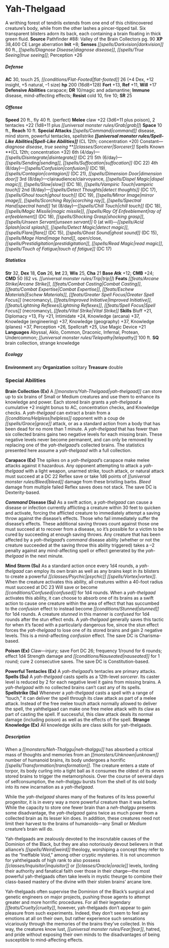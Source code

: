 ﻿---
cssclass: [monsters]
title1: Yah-Thelgaad
desc_short: A writhing forest of tendrils extends from one end of this chitincovered
  creature's body, while from the other lashes a pincer-tipped tail. Six transparent
  blisters adorn its back, each containing a brain floating in thick green fluid.
title2: Yah-Thelgaad
CR: 14
sources:
- name: 'Pathfinder #88: Valley of the Brain Collectors'
  page: 90
  link: http://paizo.com/products/btpy99sg?Pathfinder-Adventure-Path-88-Valley-of-the-Brain-Collectors
XP: 38400
alignment: CE
size: Large
type: aberration
initiative:
  bonus: 8
senses:
  darkvision: 60
  diagnose disease: true
  true seeing: true
AC:
  AC: 30
  touch: 25
  flat_footed: 26
  components:
    dex: 4
    insight: 12
    natural: 5
    size: -1
HP:
  HP: 200
  long: 16d8+128
saves:
  fort: 13
  ref: 11
  will: 17
defensive_abilities:
- carapace
DR:
- amount: 10
  weakness: magic and adamantine
immunities:
- disease
- mind-affecting effects
resistances:
  cold: 10
  fire: 10
SR: 25
speeds:
  base: 20
  fly: 40
  fly_maneuverability: perfect
attacks:
  melee:
  - - text: claw +22 (3d6+11 plus poison)
      entries:
      - - damage: 3d6+11
        - effect: poison
      attack: claw
      bonus:
      - 22
    - text: 2 tentacles +22 (1d8+11 plus grab)
      entries:
      - - damage: 1d8+11
        - effect: grab
      count: 2
      attack: tentacles
      bonus:
      - 22
  special:
  - command disease
  - mind storm
  - powerful tentacles
  - spellstrike
space: 10
reach: 10
spell_like_abilities:
  entries:
  - superscripts:
    - UM
    name: diagnose disease
    source: default
    freq: Constant
  - name: true seeing
    source: default
    freq: Constant
  sources:
  - name: default
    CL: 12
    concentration: 20
spells:
  entries:
  - name: disintegrate
    source: Sorcerer
    level: 6
    DC: 21
  - name: sending
    source: Sorcerer
    level: 5
  - superscripts:
    - APG
    name: suffocation
    source: Sorcerer
    level: 5
    DC: 22
  - name: confusion
    source: Sorcerer
    level: 4
    DC: 19
  - name: contagion
    source: Sorcerer
    level: 4
    DC: 21
  - name: dimension door
    source: Sorcerer
    level: 4
  - name: clairaudience/clairvoyance
    source: Sorcerer
    level: 3
  - name: dispel magic
    source: Sorcerer
    level: 3
  - name: slow
    source: Sorcerer
    level: 3
    DC: 18
  - name: vampiric touch
    source: Sorcerer
    level: 3
  - name: detect thoughts
    source: Sorcerer
    level: 2
    DC: 17
  - name: ghoul touch
    source: Sorcerer
    level: 2
    DC: 19
  - name: mirror image
    source: Sorcerer
    level: 2
  - name: scorching ray
    source: Sorcerer
    level: 2
  - name: spectral hand
    source: Sorcerer
    level: 2
  - name: chill touch
    source: Sorcerer
    level: 1
    DC: 18
  - name: magic missile
    source: Sorcerer
    level: 1
  - name: ray of enfeeblement
    source: Sorcerer
    level: 1
    DC: 18
  - name: shocking grasp
    source: Sorcerer
    level: 1
  - name: unseen servant
    source: Sorcerer
    level: 1
  - name: acid splash
    source: Sorcerer
    level: 0
  - name: detect magic
    source: Sorcerer
    level: 0
  - name: flare
    source: Sorcerer
    level: 0
    DC: 15
  - name: ghost sound
    source: Sorcerer
    level: 0
    DC: 15
  - name: mage hand
    source: Sorcerer
    level: 0
  - name: open/close
    source: Sorcerer
    level: 0
  - name: prestidigitation
    source: Sorcerer
    level: 0
  - name: read magic
    source: Sorcerer
    level: 0
  - name: touch of fatigue
    source: Sorcerer
    level: 0
    DC: 17
  sources:
  - name: Sorcerer
    type: known
    CL: 12
    concentration: 32
    slots:
      6: 4
      5: 6
      4: 8
      3: 8
      2: 8
      1: 8
      0: at-will
ability_scores:
  STR: 32
  DEX: 18
  CON: 26
  INT: 23
  WIS: 25
  CHA: 21
BAB: 12
CMB: 24
CMD: 50
CMD_other: 62 vs. trip
feats:
- name: Arcane Strike
- name: Combat Casting
- name: Combat Expertise
- is_bonus: true
  name: Eschew Materials
- name: Greater Spell Focus (necromancy)
- name: Improved Initiative
- name: Lightning Reflexes
- name: Spell Focus (necromancy)
- name: Vital Strike
skills:
  Bluff: 21
  Diplomacy: 13
  Fly: 21
  Intimidate: 24
  Knowledge (arcana): 37
  Knowledge (engineering): 37
  Knowledge (geography): 37
  Knowledge (planes): 37
  Perception: 26
  Spellcraft: 25
  Use Magic Device: 21
languages:
- Abyssal
- Aklo
- Common
- Draconic
- Infernal
- Protean
- Undercommon
- telepathy 100 ft.
special_qualities:
- brain collection
- strange knowledge
ecology:
  environment: any
  organization: solitary
  treasure_type: double
special_abilities:
  Brain Collection (Ex): A yah-thelgaad can store up to six brains of Small or Medium
    creatures and use them to enhance its knowledge and power. Each stored brain grants
    a yah-thelgaad a cumulative +2 insight bonus to AC, concentration checks, and
    Knowledge checks. A yah-thelgaad can extract a brain from a helpless opponent
    with a coup de grace attack, or as a standard action from a body that has been
    dead for no more than 1 minute. A yah-thelgaad that has fewer than six collected
    brains gains two negative levels for each missing brain. These negative levels
    never become permanent, and can only be removed by replacing one of the yah-thelgaad's
    collected brains. The statistics presented here assume a yah-thelgaad with a full
    collection.
  Carapace (Ex): The spikes on a yah-thelgaad's carapace make melee attacks against
    it hazardous. Any opponent attempting to attack a yah-thelgaad with a light weapon,
    unarmed strike, touch attack, or natural attack must succeed at a DC 22 Reflex
    save or take 1d6 points of bleed damage from these bristling barbs. Bleed damage
    from multiple failed Reflex saves does not stack. The save DC is Dexterity-based.
  Command Disease (Su): As a swift action, a yah-thelgaad can cause a disease or infection
    currently afflicting a creature within 30 feet to quicken and activate, forcing
    the afflicted creature to immediately attempt a saving throw against the disease's
    effects. Those who fail immediately suffer the disease's effects. These additional
    saving throws count against those one must succeed at to recover from a disease,
    so it's possible for a victim to be cured by succeeding at enough saving throws.
    Any creature that has been affected by a yah-thelgaad's command disease ability
    (whether or not the creature succeeded at the saving throw this ability triggered)
    takes a -2 penalty against any mind-affecting spell or effect generated by the
    yah-thelgaad in the next minute.
  Mind Storm (Su): As a standard action once every 1d4 rounds, a yah-thelgaad can
    employ its own brain as well as any brains kept in its blisters to create a powerful
    psychic vortex. When the creature activates this ability, all creatures within
    a 40-foot radius must succeed at DC 23 Will save or become confused for 1d4 rounds.
    When a yah-thelgaad activates this ability, it can choose to absorb one of its
    brains as a swift action to cause one creature within the area of effect that
    has succumbed to the confusion effect to instead become stunned for 1d4 rounds.
    A creature stunned in this manner is confused for 1d4 rounds after the stun effect
    ends. A yah-thelgaad generally saves this tactic for when it's faced with a particularly
    dangerous foe, since the stun effect forces the yah-thelgaad to lose one of its
    stored brains and gain 2 negative levels. This is a mind-affecting confusion effect.
    The save DC is Charisma-based.
  Poison (Ex): Claw-injury; save Fort DC 26; frequency 1/round for 6 rounds; effect
    1d4 Strength damage and nauseated for 1 round; cure 2 consecutive saves. The save
    DC is Constitution-based.
  Powerful Tentacles (Ex): A yah-thelgaad's tentacles are primary attacks.
  Spells (Su): A yah-thelgaad casts spells as a 12th-level sorcerer. Its caster level
    is reduced by 2 for each negative level it gains from missing brains. A yah-thelgaad
    with no collected brains can't cast any of its spells.
  Spellstrike (Su): Whenever a yah-thelgaad casts a spell with a range of “touch,”
    it can deliver the spell through its claw attack as part of a melee attack. Instead
    of the free melee touch attack normally allowed to deliver the spell, the yahthelgaad
    can make one free melee attack with its claw as part of casting the spell. If
    successful, this claw attack deals its normal damage (including poison) as well
    as the effects of the spell.
  Strange Knowledge (Ex): All knowledge skills are class skills for yah-thelgaads.
desc_long: |-
  When a neh-thalggu has absorbed a critical mass of thoughts and memories from an unknown number of humanoid brains, its body undergoes a horrific transformation. The creature enters a state of torpor, its body curling into a tight ball as it consumes the oldest of its seven stored brains to trigger the metamorphosis. Over the course of several days of selfconsumption, the neh-thalggu bursts from the shell of its old body into its new incarnation as a yah-thelgaad.

  While the yah-thelgaad shares many of the features of its less powerful progenitor, it is in every way a more powerful creature than it was before. While the capacity to store one fewer brain than a neh-thalggu presents some disadvantage, the yah-thelgaad gains twice as much power from a collected brain as its lesser kin does. In addition, these creatures need not limit their harvest to the brains of humanoids-any Small or Medium creature's brain will do.

  Yah-thelgaads are zealously devoted to the inscrutable causes of the Dominion of the Black, but they are also notoriously devout believers in that alliance's weird theology, worshiping a concept they refer to as the “Ineffable Void,” among other cryptic mysteries. It is not uncommon for yahthelgaads of high rank to also possess inquisitor or oracle levels, lording their authority and fanatical faith over those in their charge-the most powerful yah-thelgaads often take levels in mystic theurge to combine their class-based mastery of the divine with their stolen brains' arcane lore.

  Yah-thelgaads often supervise the Dominion of the Black's surgical and genetic engineers on major projects, pushing those agents to attempt greater and more horrific procedures. For all their legendary cruelty, however, yah-thelgaads don't appear to gain pleasure from such experiments. Indeed, they don't seem to feel any emotions at all on their own, but rather experience such sensations vicariously through the memories of the brains they've collected. In this way, the creatures know lust, fear, hatred, and pride without exposing their own minds to the disadvantages of being susceptible to mind-affecting effects.

---

# Yah-Thelgaad
A writhing forest of tendrils extends from one end of this chitincovered creature’s body, while from the other lashes a pincer-tipped tail. Six transparent blisters adorn its back, each containing a brain floating in thick green fluid.
**Source** Pathfinder #88: Valley of the Brain Collectors pg. 90
**XP** 38,400
CE Large aberration
**Init** +8; **Senses** _[[spells/Darkvision|darkvision]]_ 60 ft., _[[spells/Diagnose Disease|diagnose disease]]_, _[[spells/True Seeing|true seeing]]_; Perception +26

##### Defense

**AC** 30, touch 25, _[[conditions/Flat-Footed|flat-footed]]_ 26 (+4 Dex, +12 insight, +5 natural, –1 size)
**hp** 200 (16d8+128)
**Fort** +13, **Ref** +11, **Will** +17
**Defensive Abilities** carapace; **DR** 10/magic and adamantine; **Immune** disease, mind-affecting effects; **Resist** cold 10, fire 10; **SR** 25

##### Offense
**Speed** 20 ft., fly 40 ft. (perfect)
**Melee** claw +22 (3d6+11 plus poison), 2 tentacles +22 (1d8+11 plus _[[universal monster rules/Grab|grab]]_)
**Space** 10 ft., **Reach** 10 ft.
**Special Attacks** _[[spells/Command|command]]_ disease, mind storm, powerful tentacles, spellstrike
**_[[universal monster rules/Spell-Like Abilities|Spell-Like Abilities]]_** (CL 12th; concentration +20)
Constant—_diagnose disease_, _true seeing_
**_[[classes/Sorcerer|Sorcerer]]_ Spells Known **(CL 12th; concentration +32)
6th (4/day)—_[[spells/Disintegrate|disintegrate]]_ (DC 21)
5th (6/day)—_[[spells/Sending|sending]]_, _[[spells/Suffocation|suffocation]]_ (DC 22)
4th (8/day)—_[[spells/Confusion|confusion]]_ (DC 19), _[[spells/Contagion|contagion]]_ (DC 21), _[[spells/Dimension Door|dimension door]]_
3rd (8/day)—clairaudience/clairvoyance, _[[spells/Dispel Magic|dispel magic]]_, _[[spells/Slow|slow]]_ (DC 18), _[[spells/Vampiric Touch|vampiric touch]]_
2nd (8/day)—_[[spells/Detect Thoughts|detect thoughts]]_ (DC 17), _[[spells/Ghoul touch|ghoul touch]]_ (DC 19), _[[spells/Mirror Image|mirror image]]_, _[[spells/Scorching Ray|scorching ray]]_, _[[spells/Spectral Hand|spectral hand]]_
1st (8/day)—_[[spells/Chill Touch|chill touch]]_ (DC 18), _[[spells/Magic Missile|magic missile]]_, _[[spells/Ray Of Enfeeblement|ray of enfeeblement]]_ (DC 18), _[[spells/Shocking Grasp|shocking grasp]]_, _[[spells/Unseen Servant|unseen servant]]_
0 (at will)—_[[spells/Acid Splash|acid splash]]_, _[[spells/Detect Magic|detect magic]]_, _[[spells/Flare|flare]]_ (DC 15), _[[spells/Ghost Sound|ghost sound]]_ (DC 15), _[[spells/Mage Hand|mage hand]]_, open/close, _[[spells/Prestidigitation|prestidigitation]]_, _[[spells/Read Magic|read magic]]_, _[[spells/Touch of Fatigue|touch of fatigue]]_ (DC 17)

##### Statistics
**Str** 32, **Dex** 18, **Con** 26, **Int** 23, **Wis** 25, **Cha** 21
**Base Atk** +12; **CMB** +24; **CMD** 50 (62 vs. _[[universal monster rules/Trip|trip]]_)
**Feats** _[[feats/Arcane Strike|Arcane Strike]]_, _[[feats/Combat Casting|Combat Casting]]_, _[[feats/Combat Expertise|Combat Expertise]]_, _[[feats/Eschew Materials|Eschew Materials]]_, _[[feats/Greater Spell Focus|Greater Spell Focus]]_ (necromancy), _[[feats/Improved Initiative|Improved Initiative]]_, _[[feats/Lightning Reflexes|Lightning Reflexes]]_, _[[feats/Spell Focus|Spell Focus]]_ (necromancy), _[[feats/Vital Strike|Vital Strike]]_
**Skills** Bluff +21, Diplomacy +13, Fly +21, Intimidate +24, Knowledge (arcana) +37, Knowledge (engineering) +37, Knowledge (geography) +37, Knowledge (planes) +37, Perception +26, Spellcraft +25, Use Magic Device +21
**Languages** Abyssal, Aklo, Common, Draconic, Infernal, Protean, Undercommon; _[[universal monster rules/Telepathy|telepathy]]_ 100 ft.
**SQ** brain collection, strange knowledge

##### Ecology

**Environment** any
**Organization** solitary
**Treasure** double

### Special Abilities

**Brain Collection (Ex)** A _[[monsters/Yah-Thelgaad|yah-thelgaad]]_ can store up to six brains of Small or Medium creatures and use them to enhance its knowledge and power. Each stored brain grants a _yah-thelgaad_ a cumulative +2 insight bonus to AC, concentration checks, and Knowledge checks. A _yah-thelgaad_ can extract a brain from a _[[conditions/Helpless|helpless]]_ opponent with a coup de _[[spells/Grace|grace]]_ attack, or as a standard action from a body that has been dead for no more than 1 minute. A _yah-thelgaad_ that has fewer than six collected brains gains two negative levels for each missing brain. These negative levels never become permanent, and can only be removed by replacing one of the _yah-thelgaad_’s collected brains. The statistics presented here assume a _yah-thelgaad_ with a full collection.

**Carapace (Ex)** The spikes on a _yah-thelgaad_’s carapace make melee attacks against it hazardous. Any opponent attempting to attack a _yah-thelgaad_ with a light weapon, unarmed strike, touch attack, or natural attack must succeed at a DC 22 Reflex save or take 1d6 points of _[[universal monster rules/Bleed|bleed]]_ damage from these bristling barbs. _Bleed_ damage from multiple failed Reflex saves does not stack. The save DC is Dexterity-based.

**_Command_ Disease (Su)** As a swift action, a _yah-thelgaad_ can cause a disease or infection currently afflicting a creature within 30 feet to quicken and activate, forcing the afflicted creature to immediately attempt a saving throw against the disease’s effects. Those who fail immediately suffer the disease’s effects. These additional saving throws count against those one must succeed at to recover from a disease, so it’s possible for a victim to be cured by succeeding at enough saving throws. Any creature that has been affected by a _yah-thelgaad_’s _command_ disease ability (whether or not the creature succeeded at the saving throw this ability triggered) takes a –2 penalty against any mind-affecting spell or effect generated by the _yah-thelgaad_ in the next minute.

**Mind Storm (Su)** As a standard action once every 1d4 rounds, a _yah-thelgaad_ can employ its own brain as well as any brains kept in its blisters to create a powerful _[[classes/Psychic|psychic]]_ _[[spells/Vortex|vortex]]_. When the creature activates this ability, all creatures within a 40-foot radius must succeed at DC 23 Will save or become _[[conditions/Confused|confused]]_ for 1d4 rounds. When a _yah-thelgaad_ activates this ability, it can choose to absorb one of its brains as a swift action to cause one creature within the area of effect that has succumbed to the _confusion_ effect to instead become _[[conditions/Stunned|stunned]]_ for 1d4 rounds. A creature _stunned_ in this manner is _confused_ for 1d4 rounds after the stun effect ends. A _yah-thelgaad_ generally saves this tactic for when it’s faced with a particularly dangerous foe, since the stun effect forces the _yah-thelgaad_ to lose one of its stored brains and gain 2 negative levels. This is a mind-affecting _confusion_ effect. The save DC is Charisma-based.

**Poison (Ex)** Claw—injury; save Fort DC 26; frequency 1/round for 6 rounds; effect 1d4 Strength damage and _[[conditions/Nauseated|nauseated]]_ for 1 round; cure 2 consecutive saves. The save DC is Constitution-based.

**Powerful Tentacles (Ex)** A _yah-thelgaad_’s tentacles are primary attacks.
**Spells (Su)** A _yah-thelgaad_ casts spells as a 12th-level _sorcerer_. Its caster level is reduced by 2 for each negative level it gains from missing brains. A _yah-thelgaad_ with no collected brains can’t cast any of its spells.
**Spellstrike (Su)** Whenever a _yah-thelgaad_ casts a spell with a range of “touch,” it can deliver the spell through its claw attack as part of a melee attack. Instead of the free melee touch attack normally allowed to deliver the spell, the yahthelgaad can make one free melee attack with its claw as part of casting the spell. If successful, this claw attack deals its normal damage (including poison) as well as the effects of the spell.
**Strange Knowledge (Ex)** All knowledge skills are class skills for yah-thelgaads.

##### Description

When a _[[monsters/Neh-Thalggu|neh-thalggu]]_ has absorbed a critical mass of thoughts and memories from an _[[monsters/Unknown|unknown]]_ number of humanoid brains, its body undergoes a horrific _[[spells/Transformation|transformation]]_. The creature enters a state of torpor, its body curling into a tight ball as it consumes the oldest of its seven stored brains to trigger the metamorphosis. Over the course of several days of selfconsumption, the _neh-thalggu_ bursts from the shell of its old body into its new incarnation as a _yah-thelgaad_.

While the _yah-thelgaad_ shares many of the features of its less powerful progenitor, it is in every way a more powerful creature than it was before. While the capacity to store one fewer brain than a _neh-thalggu_ presents some disadvantage, the _yah-thelgaad_ gains twice as much power from a collected brain as its lesser kin does. In addition, these creatures need not limit their harvest to the brains of humanoids—any Small or _Medium_ creature’s brain will do.

Yah-thelgaads are zealously devoted to the inscrutable causes of the Dominion of the Black, but they are also notoriously devout believers in that alliance’s _[[spells/Weird|weird]]_ theology, worshiping a concept they refer to as the “Ineffable Void,” among other cryptic mysteries. It is not uncommon for yahthelgaads of high rank to also possess _[[classes/Inquisitor|inquisitor]]_ or _[[classes/Oracle|oracle]]_ levels, lording their authority and fanatical faith over those in their charge—the most powerful yah-thelgaads often take levels in mystic theurge to combine their class-based mastery of the divine with their stolen brains’ arcane lore.

Yah-thelgaads often supervise the Dominion of the Black’s surgical and genetic engineers on major projects, pushing those agents to attempt greater and more horrific procedures. For all their legendary _[[feats/Cruelty|cruelty]]_, however, yah-thelgaads don’t appear to gain pleasure from such experiments. Indeed, they don’t seem to feel any emotions at all on their own, but rather experience such sensations vicariously through the memories of the brains they’ve collected. In this way, the creatures know lust, _[[universal monster rules/Fear|fear]]_, hatred, and pride without exposing their own minds to the disadvantages of being susceptible to mind-affecting effects.